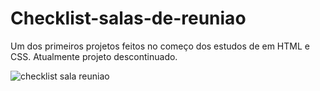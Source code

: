 # Checklist-salas-de-reuniao

Um dos primeiros projetos feitos no começo dos estudos de em HTML e CSS. Atualmente projeto descontinuado.

![checklist sala reuniao](https://user-images.githubusercontent.com/113811396/209900068-46634f78-68f3-4a4b-aa91-6c22d34ee1bd.JPG)
